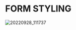 <h1> FORM STYLING </h1>

![20220928_111737](https://user-images.githubusercontent.com/111659003/192734103-9bad2871-7eff-4273-8151-810fe68738fb.gif)
